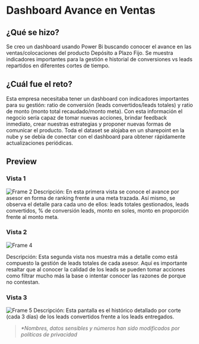 # Dashboard Avance en Ventas

## **¿Qué se hizo?** 
Se creo un dashboard usando Power Bi buscando conocer el avance en las ventas/colocaciones del producto Depósito a Plazo Fijo. Se muestra indicadores importantes para la gestión e historial de conversiones vs leads repartidos en diferentes cortes de tiempo.
## **¿Cuál fue el reto?**
Esta empresa necesitaba tener un dashboard con indicadores importantes para su gestión: ratio de conversión (leads convertidos/leads totales) y ratio de monto (monto total recaudado/monto meta). Con esta información el negocio sería capaz de tomar nuevas acciones, brindar feedback inmediato, crear nuestras estrategias y proponer nuevas formas de comunicar el producto. Toda el dataset se alojaba en un sharepoint en la nube y se debía de conectar con el dashboard para obtener rápidamente actualizaciones periódicas.
## **Preview**
### Vista 1
![Frame 2](https://github.com/renzo-plasencia/dashboard-ventas-avance/assets/148007927/653001cc-6a9c-4f4d-92a5-b6ad7b7ea215)
Descripción: En esta primera vista se conoce el avance por asesor en forma de ranking frente a una meta trazada. Así mismo, se observa el detalle para cada uno de ellos: leads totales gestionados, leads convertidos, % de conversión leads, monto en soles, monto en proporción frente al monto meta.

### Vista 2
![Frame 4](https://github.com/renzo-plasencia/dashboard-ventas-avance/assets/148007927/42b5067e-eae9-480d-90ef-a3f33be47980)

Descripción: Esta segunda vista nos muestra más a detalle como está compuesto la gestión de leads totales de cada asesor. Aquí es importante resaltar que al conocer la calidad de los leads se pueden tomar acciones como filtrar mucho más la base o intentar conocer las razones de porque no contestan.

### Vista 3
![Frame 5](https://github.com/renzo-plasencia/dashboard-ventas-avance/assets/148007927/ac66f541-a901-4472-96f6-253b83b1c709)
Descripción: Esta pantalla es el histórico detallado por corte (cada 3 días) de los leads convertidos frente a los leads entregados.

> _*Nombres, datos sensibles y números han sido modificados por políticas de privacidad_
